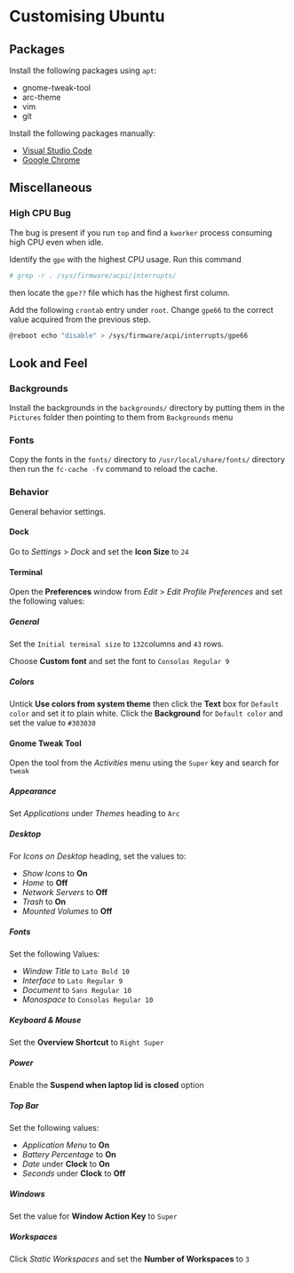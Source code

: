 # Customising Ubuntu

## Packages

Install the following packages using `apt`:

- gnome-tweak-tool
- arc-theme
- vim
- git

Install the following packages manually:

- [Visual Studio Code](https://go.microsoft.com/fwlink/?LinkID=760868 "Visual Studio Code")
- [Google Chrome](https://www.google.com/chrome/ "Google Chrome")

## Miscellaneous

### High CPU Bug

The bug is present if you run `top` and find a `kworker` process consuming high CPU even when idle.

Identify the `gpe` with the highest CPU usage.  Run this command

```sh
# grep -r . /sys/firmware/acpi/interrupts/
```

then locate the `gpe??` file which has the highest first column.

Add the following `crontab` entry under `root`.  Change `gpe66` to the correct value acquired from the previous step.

```sh
@reboot	echo "disable" > /sys/firmware/acpi/interrupts/gpe66
```

## Look and Feel

### Backgrounds

Install the backgrounds in the `backgrounds/` directory by putting them in the `Pictures` folder then pointing to them from `Backgrounds` menu

### Fonts

Copy the fonts in the `fonts/` directory to `/usr/local/share/fonts/` directory then run the `fc-cache -fv` command to reload the cache.

### Behavior

General behavior settings.

#### Dock

Go to *Settings* > *Dock* and set the **Icon Size** to `24`

#### Terminal

Open the **Preferences** window from *Edit* > *Edit Profile Preferences* and set the following values:

##### General

Set the `Initial terminal size` to `132`columns and `43` rows.

Choose **Custom font** and set the font to `Consolas Regular 9`

##### Colors

Untick **Use colors from system theme** then click the **Text** box for `Default color` and set it to plain white.  Click the **Background** for `Default color` and set the value to `#303030`

#### Gnome Tweak Tool

Open the tool from the *Activities* menu using the `Super` key and search for `tweak`

##### Appearance

Set *Applications* under *Themes* heading to `Arc`

##### Desktop

For *Icons on Desktop* heading, set the values to:

- _Show Icons_ to **On**
- _Home_ to **Off**
- _Network Servers_ to **Off**
- _Trash_ to **On**
- _Mounted Volumes_ to **Off**

##### Fonts

Set the following Values:

- _Window Title_ to `Lato Bold 10`
- _Interface_ to `Lato Regular 9`
- _Document_ to `Sans Regular 10`
- _Monospace_ to `Consolas Regular 10`

##### Keyboard & Mouse

Set the **Overview Shortcut** to `Right Super`

##### Power

Enable the **Suspend when laptop lid is closed** option

##### Top Bar

Set the following values:

- *Application Menu* to **On**
- *Battery Percentage* to **On**
- *Date* under **Clock** to **On**
- *Seconds* under **Clock** to **Off**

##### Windows

Set the value for **Window Action Key** to `Super`

##### Workspaces

Click _Static Workspaces_ and set the **Number of Workspaces** to `3`
